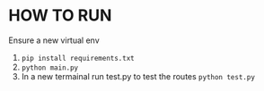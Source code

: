 # HOW TO RUN

Ensure a new virtual env
1. `pip install requirements.txt`
2. `python main.py`
3. In a new termainal run test.py to test the routes `python test.py`